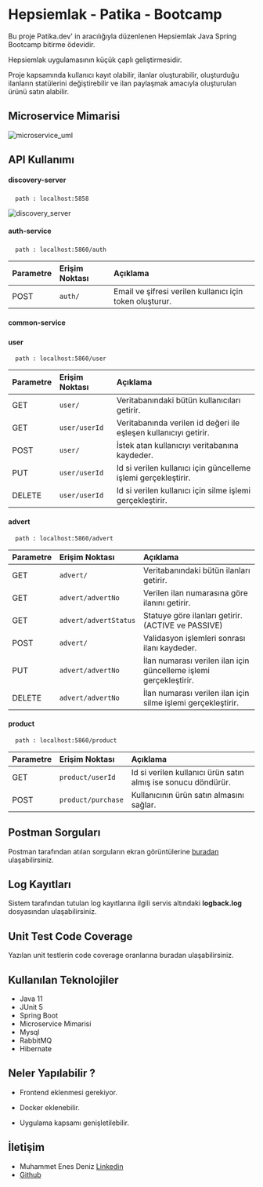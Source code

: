 
# Hepsiemlak - Patika - Bootcamp

Bu proje Patika.dev' in aracılığıyla düzenlenen Hepsiemlak Java Spring Bootcamp bitirme ödevidir.

Hepsiemlak uygulamasının küçük çaplı geliştirmesidir.

Proje kapsamında kullanıcı kayıt olabilir, ilanlar oluşturabilir, oluşturduğu ilanların
statülerini değiştirebilir ve ilan paylaşmak amacıyla oluşturulan ürünü satın alabilir.



## Microservice Mimarisi

![microservice_uml](https://github.com/enesdnz/hepsiemlak_project/blob/master/screenshot/uml.png)

  
## API Kullanımı

#### discovery-server
###
```http
  path : localhost:5858
```

![discovery_server](https://github.com/enesdnz/hepsiemlak_project/blob/master/screenshot/eureka-server.png)

#### auth-service
###
```http
  path : localhost:5860/auth
```

| Parametre | Erişim Noktası     | Açıklama                |
| :-------- | :------- | :------------------------- |
| POST | `auth/` | Email ve şifresi verilen kullanıcı için token oluşturur. |


#### common-service
###

#### user
```http
  path : localhost:5860/user
```

| Parametre | Erişim Noktası     | Açıklama                |
| :-------- | :------- | :------------------------- |
| GET | `user/` | Veritabanındaki bütün kullanıcıları getirir. |
| GET | `user/userId` | Veritabanında verilen id değeri ile eşleşen kullanıcıyı getirir. |
| POST | `user/` |   İstek atan kullanıcıyı veritabanına kaydeder. |
| PUT | `user/userId` |   Id si verilen kullanıcı için güncelleme işlemi gerçekleştirir. |
| DELETE | `user/userId` |   Id si verilen kullanıcı için silme işlemi gerçekleştirir. |

#### advert
```http
  path : localhost:5860/advert
```

| Parametre | Erişim Noktası     | Açıklama                |
| :-------- | :------- | :------------------------- |
| GET | `advert/` | Veritabanındaki bütün ilanları getirir. |
| GET | `advert/advertNo` | Verilen ilan numarasına göre ilanını getirir. |
| GET | `advert/advertStatus` | Statuye göre ilanları getirir. (ACTIVE ve PASSIVE) |
| POST | `advert/` |  Validasyon işlemleri sonrası ilanı kaydeder. |
| PUT | `advert/advertNo` |  İlan numarası verilen ilan için güncelleme işlemi gerçekleştirir. |
| DELETE | `advert/advertNo` |   İlan numarası verilen ilan için silme işlemi gerçekleştirir. |

#### product
```http
  path : localhost:5860/product
```

| Parametre | Erişim Noktası     | Açıklama                |
| :-------- | :------- | :------------------------- |
| GET | `product/userId` | Id si verilen kullanıcı ürün satın almış ise sonucu döndürür. |
| POST | `product/purchase` | Kullanıcının ürün satın almasını sağlar. |

  
## Postman Sorguları

Postman tarafından atılan sorguların ekran görüntülerine [buradan](https://github.com/enesdnz/hepsiemlak_project/tree/master/postman-requests) ulaşabilirsiniz.

## Log Kayıtları

Sistem tarafından tutulan log kayıtlarına ilgili servis altındaki **logback.log** dosyasından ulaşabilirsiniz.
  
## Unit Test Code Coverage

Yazılan unit testlerin code coverage oranlarına buradan ulaşabilirsiniz. 
  
## Kullanılan Teknolojiler

- Java 11
- JUnit 5
- Spring Boot
- Microservice Mimarisi
- Mysql 
- RabbitMQ
- Hibernate

  
## Neler Yapılabilir ? 

- Frontend eklenmesi gerekiyor.

- Docker eklenebilir.

- Uygulama kapsamı genişletilebilir.

  
## İletişim

- Muhammet Enes Deniz [Linkedin](https://www.linkedin.com/in/muhammetenesdeniz/)
- [Github ](https://github.com/enesdnz)

  
 
